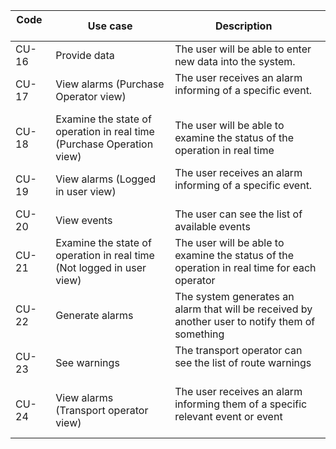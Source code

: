 |Code   |Use case | Description   |
|-------|---------|---------------|
|CU-16  |Provide data         |The user will be able to enter new data into the system.     |
|CU-17  |View alarms (Purchase Operator view)         |The user receives an alarm informing of a specific event.               |
|CU-18  |Examine the state of operation in real time (Purchase Operation view)         |The user will be able to examine the status of the operation in real time   |
|CU-19  |View alarms (Logged in user view)         |The user receives an alarm informing of a specific event.               |
|CU-20  |View events         |The user can see the list of available events               |
|CU-21  |Examine the state of operation in real time (Not logged in user view)         |The user will be able to examine the status of the operation in real time for each operator               |
|CU-22  |Generate alarms         |The system generates an alarm that will be received by another user to notify them of something               |
|CU-23  |See warnings         |The transport operator can see the list of route warnings               |
|CU-24  |View alarms (Transport operator view)         |The user receives an alarm informing them of a specific relevant event or event               |






